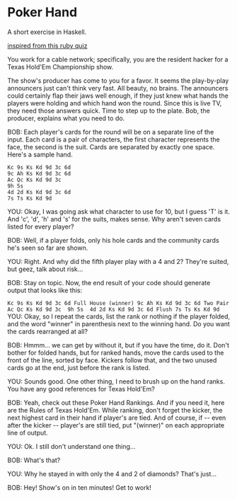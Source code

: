 # Poker Hand

A short exercise in Haskell.

[inspired from this ruby quiz](//rubyquiz.com/quiz24.html)

You work for a cable network; specifically, you are the resident hacker for a Texas Hold'Em Championship show.

The show's producer has come to you for a favor. It seems the play-by-play announcers just can't think very fast. All beauty, no brains. The announcers could certainly flap their jaws well enough, if they just knew what hands the players were holding and which hand won the round. Since this is live TV, they need those answers quick. Time to step up to the plate. Bob, the producer, explains what you need to do.

BOB: Each player's cards for the round will be on a separate line of the input. Each card is a pair of characters, the first character represents the face, the second is the suit. Cards are separated by exactly one space. Here's a sample hand.

```
Kc 9s Ks Kd 9d 3c 6d
9c Ah Ks Kd 9d 3c 6d
Ac Qc Ks Kd 9d 3c
9h 5s
4d 2d Ks Kd 9d 3c 6d
7s Ts Ks Kd 9d
```

YOU: Okay, I was going ask what character to use for 10, but I guess 'T' is it. And 'c', 'd', 'h' and 's' for the suits, makes sense. Why aren't seven cards listed for every player?

BOB: Well, if a player folds, only his hole cards and the community cards he's seen so far are shown.

YOU: Right. And why did the fifth player play with a 4 and 2? They're suited, but geez, talk about risk...

BOB: Stay on topic. Now, the end result of your code should generate output that looks like this:

``
Kc 9s Ks Kd 9d 3c 6d Full House (winner)
9c Ah Ks Kd 9d 3c 6d Two Pair
Ac Qc Ks Kd 9d 3c 
9h 5s 
4d 2d Ks Kd 9d 3c 6d Flush
7s Ts Ks Kd 9d 
``
YOU: Okay, so I repeat the cards, list the rank or nothing if the player folded, and the word "winner" in parenthesis next to the winning hand. Do you want the cards rearranged at all?

BOB: Hmmm... we can get by without it, but if you have the time, do it. Don't bother for folded hands, but for ranked hands, move the cards used to the front of the line, sorted by face. Kickers follow that, and the two unused cards go at the end, just before the rank is listed.

YOU: Sounds good. One other thing, I need to brush up on the hand ranks. You have any good references for Texas Hold'Em?

BOB: Yeah, check out these Poker Hand Rankings. And if you need it, here are the Rules of Texas Hold'Em. While ranking, don't forget the kicker, the next highest card in their hand if player's are tied. And of course, if -- even after the kicker -- player's are still tied, put "(winner)" on each appropriate line of output.

YOU: Ok. I still don't understand one thing...

BOB: What's that?

YOU: Why he stayed in with only the 4 and 2 of diamonds? That's just...

BOB: Hey! Show's on in ten minutes! Get to work!

